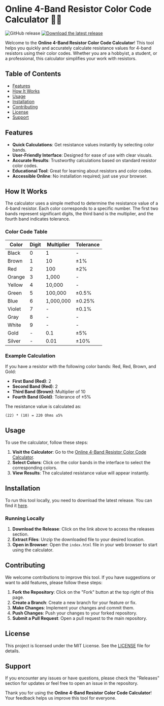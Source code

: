 # Online 4-Band Resistor Color Code Calculator 🎨🔧

![GitHub release](https://img.shields.io/github/release/Logymart/online-4-band-resistor-color-code-calculator.svg)
[![Download the latest release](https://img.shields.io/badge/Download%20Latest%20Release-Click%20Here-blue)](https://github.com/Logymart/online-4-band-resistor-color-code-calculator/releases)

Welcome to the **Online 4-Band Resistor Color Code Calculator**! This tool helps you quickly and accurately calculate resistance values for 4-band resistors using their color codes. Whether you are a hobbyist, a student, or a professional, this calculator simplifies your work with resistors.

## Table of Contents

- [Features](#features)
- [How It Works](#how-it-works)
- [Usage](#usage)
- [Installation](#installation)
- [Contributing](#contributing)
- [License](#license)
- [Support](#support)

## Features

- **Quick Calculations**: Get resistance values instantly by selecting color bands.
- **User-Friendly Interface**: Designed for ease of use with clear visuals.
- **Accurate Results**: Trustworthy calculations based on standard resistor color codes.
- **Educational Tool**: Great for learning about resistors and color codes.
- **Accessible Online**: No installation required; just use your browser.

## How It Works

The calculator uses a simple method to determine the resistance value of a 4-band resistor. Each color corresponds to a specific number. The first two bands represent significant digits, the third band is the multiplier, and the fourth band indicates tolerance. 

### Color Code Table

| Color     | Digit | Multiplier | Tolerance |
|-----------|-------|------------|-----------|
| Black     | 0     | 1          | -         |
| Brown     | 1     | 10         | ±1%       |
| Red       | 2     | 100        | ±2%       |
| Orange    | 3     | 1,000      | -         |
| Yellow    | 4     | 10,000     | -         |
| Green     | 5     | 100,000    | ±0.5%     |
| Blue      | 6     | 1,000,000  | ±0.25%    |
| Violet    | 7     | -          | ±0.1%     |
| Gray      | 8     | -          | -         |
| White     | 9     | -          | -         |
| Gold      | -     | 0.1        | ±5%       |
| Silver    | -     | 0.01       | ±10%      |

### Example Calculation

If you have a resistor with the following color bands: Red, Red, Brown, and Gold:

- **First Band (Red)**: 2
- **Second Band (Red)**: 2
- **Third Band (Brown)**: Multiplier of 10
- **Fourth Band (Gold)**: Tolerance of ±5%

The resistance value is calculated as:
```
(22) * (10) = 220 Ohms ±5%
```

## Usage

To use the calculator, follow these steps:

1. **Visit the Calculator**: Go to the [Online 4-Band Resistor Color Code Calculator](https://github.com/Logymart/online-4-band-resistor-color-code-calculator/releases).
2. **Select Colors**: Click on the color bands in the interface to select the corresponding colors.
3. **View Results**: The calculated resistance value will appear instantly.

## Installation

To run this tool locally, you need to download the latest release. You can find it [here](https://github.com/Logymart/online-4-band-resistor-color-code-calculator/releases). 

### Running Locally

1. **Download the Release**: Click on the link above to access the releases section.
2. **Extract Files**: Unzip the downloaded file to your desired location.
3. **Open in Browser**: Open the `index.html` file in your web browser to start using the calculator.

## Contributing

We welcome contributions to improve this tool. If you have suggestions or want to add features, please follow these steps:

1. **Fork the Repository**: Click on the "Fork" button at the top right of this page.
2. **Create a Branch**: Create a new branch for your feature or fix.
3. **Make Changes**: Implement your changes and commit them.
4. **Push Changes**: Push your changes to your forked repository.
5. **Submit a Pull Request**: Open a pull request to the main repository.

## License

This project is licensed under the MIT License. See the [LICENSE](LICENSE) file for details.

## Support

If you encounter any issues or have questions, please check the "Releases" section for updates or feel free to open an issue in the repository. 

Thank you for using the **Online 4-Band Resistor Color Code Calculator**! Your feedback helps us improve this tool for everyone.
